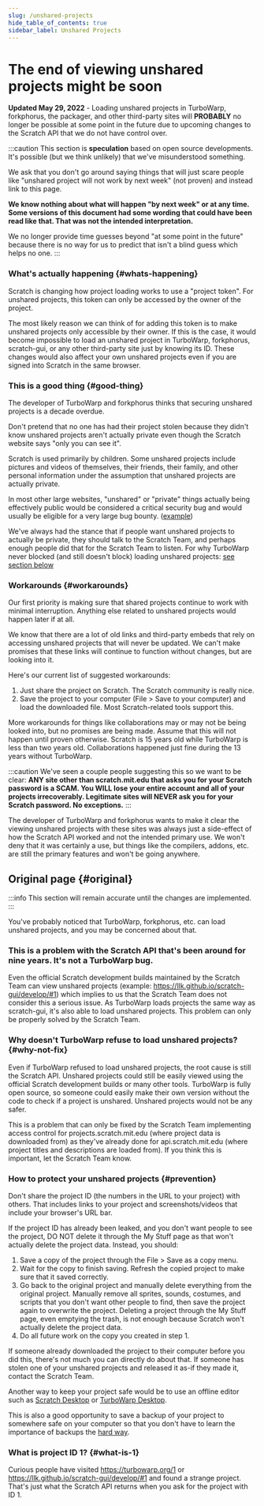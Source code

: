 ```yaml
---
slug: /unshared-projects
hide_table_of_contents: true
sidebar_label: Unshared Projects
---
```


# The end of viewing unshared projects might be soon

<!-- 
  I won't link these in the public website because there will be way too much spam if we do that, but here are relevant links:
  https://github.com/LLK/scratch-gui/pull/8269
  https://github.com/LLK/scratch-www/pull/6773
-->

**Updated May 29, 2022** - Loading unshared projects in TurboWarp, forkphorus, the packager, and other third-party sites will **PROBABLY** no longer be possible at some point in the future due to upcoming changes to the Scratch API that we do not have control over.

:::caution
This section is **speculation** based on open source developments. It's possible (but we think unlikely) that we've misunderstood something.

We ask that you don't go around saying things that will just scare people like "unshared project will not work by next week" (not proven) and instead link to this page.

**We know nothing about what will happen "by next week" or at any time. Some versions of this document had some wording that could have been read like that. That was not the intended interpretation.**

We no longer provide time guesses beyond "at some point in the future" because there is no way for us to predict that isn't a blind guess which helps no one.
:::

### What's actually happening {#whats-happening}

Scratch is changing how project loading works to use a "project token". For unshared projects, this token can only be accessed by the owner of the project.

The most likely reason we can think of for adding this token is to make unshared projects only accessible by their owner. If this is the case, it would become impossible to load an unshared project in TurboWarp, forkphorus, scratch-gui, or any other third-party site just by knowing its ID. These changes would also affect your own unshared projects even if you are signed into Scratch in the same browser.

### This is a good thing {#good-thing}

The developer of TurboWarp and forkphorus thinks that securing unshared projects is a decade overdue.

Don't pretend that no one has had their project stolen because they didn't know unshared projects aren't actually private even though the Scratch website says "only you can see it".

Scratch is used primarily by children. Some unshared projects include pictures and videos of themselves, their friends, their family, and other personal information under the assumption that unshared projects are actually private.

In most other large websites, "unshared" or "private" things actually being effectively public would be considered a critical security bug and would usually be eligible for a very large bug bounty. ([example](https://bugs.xdavidhu.me/google/2021/01/11/stealing-your-private-videos-one-frame-at-a-time/))

We've always had the stance that if people want unshared projects to actually be private, they should talk to the Scratch Team, and perhaps enough people did that for the Scratch Team to listen. For why TurboWarp never blocked (and still doesn't block) loading unshared projects: [see section below](#why-not-fix)

### Workarounds {#workarounds}

Our first priority is making sure that shared projects continue to work with minimal interruption. Anything else related to unshared projects would happen later if at all.

We know that there are a lot of old links and third-party embeds that rely on accessing unshared projects that will never be updated. We can't make promises that these links will continue to function without changes, but are looking into it.

Here's our current list of suggested workarounds:

1. Just share the project on Scratch. The Scratch community is really nice.
2. Save the project to your computer (File > Save to your computer) and load the downloaded file. Most Scratch-related tools support this.

More workarounds for things like collaborations may or may not be being looked into, but no promises are being made. Assume that this will not happen until proven otherwise. Scratch is 15 years old while TurboWarp is less than two years old. Collaborations happened just fine during the 13 years without TurboWarp.

:::caution
We've seen a couple people suggesting this so we want to be clear: **ANY site other than scratch.mit.edu that asks you for your Scratch password is a SCAM. You WILL lose your entire account and all of your projects irrecoverably. Legitimate sites will NEVER ask you for your Scratch password. No exceptions.**
:::

The developer of TurboWarp and forkphorus wants to make it clear the viewing unshared projects with these sites was always just a side-effect of how the Scratch API worked and not the intended primary use. We won't deny that it was certainly a use, but things like the compilers, addons, etc. are still the primary features and won't be going anywhere.

## Original page {#original}

:::info
This section will remain accurate until the changes are implemented.
:::

You've probably noticed that TurboWarp, forkphorus, etc. can load unshared projects, and you may be concerned about that.

<!-- Reference for "nine years" is https://github.com/scratchblocks/scratchblocks/issues/1 -->
<h3>This is a problem with the Scratch API that's been around for nine years. It's not a TurboWarp bug.</h3>

Even the official Scratch development builds maintained by the Scratch Team can view unshared projects (example: https://llk.github.io/scratch-gui/develop/#1) which implies to us that the Scratch Team does not consider this a serious issue. As TurboWarp loads projects the same way as scratch-gui, it's also able to load unshared projects. This problem can only be properly solved by the Scratch Team.

### Why doesn't TurboWarp refuse to load unshared projects? {#why-not-fix}

Even if TurboWarp refused to load unshared projects, the root cause is still the Scratch API. Unshared projects could still be easily viewed using the official Scratch development builds or many other tools. TurboWarp is fully open source, so someone could easily make their own version without the code to check if a project is unshared. Unshared projects would not be any safer.

This is a problem that can only be fixed by the Scratch Team implementing access control for projects.scratch.mit.edu (where project data is downloaded from) as they've already done for api.scratch.mit.edu (where project titles and descriptions are loaded from). If you think this is important, let the Scratch Team know.

### How to protect your unshared projects {#prevention}

Don't share the project ID (the numbers in the URL to your project) with others. That includes links to your project and screenshots/videos that include your browser's URL bar.

If the project ID has already been leaked, and you don't want people to see the project, DO NOT delete it through the My Stuff page as that won't actually delete the project data. Instead, you should:

1. Save a copy of the project through the File > Save as a copy menu.
2. Wait for the copy to finish saving. Refresh the copied project to make sure that it saved correctly.
3. Go back to the original project and manually delete everything from the original project. Manually remove all sprites, sounds, costumes, and scripts that you don't want other people to find, then save the project again to overwrite the project. Deleting a project through the My Stuff page, even emptying the trash, is not enough because Scratch won't actually delete the project data.
4. Do all future work on the copy you created in step 1.

If someone already downloaded the project to their computer before you did this, there's not much you can directly do about that. If someone has stolen one of your unshared projects and released it as-if they made it, contact the Scratch Team.

Another way to keep your project safe would be to use an offline editor such as [Scratch Desktop](https://scratch.mit.edu/download) or [TurboWarp Desktop](https://desktop.turbowarp.org/).

This is also a good opportunity to save a backup of your project to somewhere safe on your computer so that you don't have to learn the importance of backups the [hard way](https://ocular.jeffalo.net/search?q=project%20disappeared&sort=relevance).

### What is project ID 1? {#what-is-1}

Curious people have visited https://turbowarp.org/1 or https://llk.github.io/scratch-gui/develop/#1 and found a strange project. That's just what the Scratch API returns when you ask for the project with ID 1.
